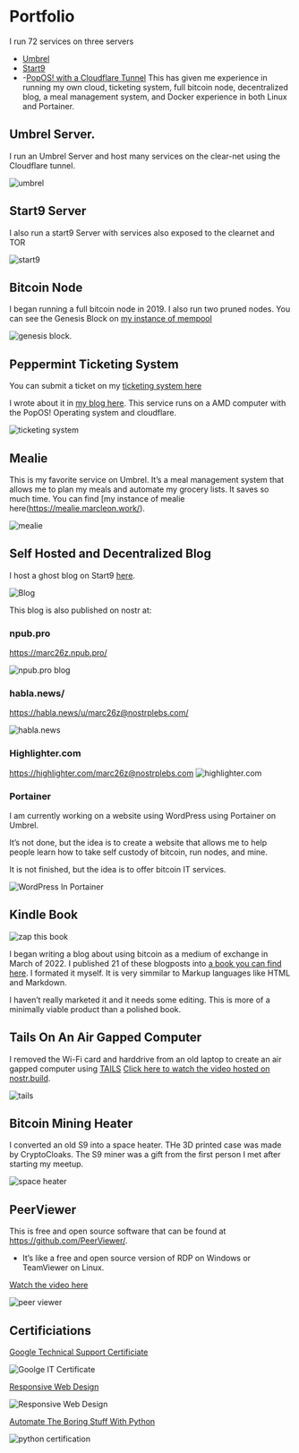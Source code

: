 # Portfolio
I run 72 services on three servers
- [Umbrel](https://getumbrel.com/)
- [Start9](https://start9.com/)
- -[PopOS! with a Cloudflare Tunnel](https://pop.system76.com/)
This has given me experience in running my own cloud, ticketing system, full bitcoin node, decentralized blog, a meal management system, and Docker experience in both Linux and Portainer.

## Umbrel Server.

I run an Umbrel Server and host many services on the clear-net using the Cloudflare tunnel.


![umbrel](https://pics.marcleon.work/api/v1/t/0ce0a8490bfa795dc6dd9e65b9b60ed68142be5d/3j8zlc5w/fit_1920)

## Start9 Server
 I also run a start9 Server with services also exposed to the clearnet and TOR
 
 ![start9](https://pics.marcleon.work/api/v1/t/5cfbca4fe9d846764196340bb6b109c2e37b9004/3j8zlc5w/tile_500)

## Bitcoin Node

I began running a full bitcoin node in 2019. I also run two pruned nodes.  You can see the Genesis Block on [my instance of mempool](https://mempool.marcleon.work/block/000000000019d6689c085ae165831e934ff763ae46a2a6c172b3f1b60a8ce26f) 

![genesis block](https://i.nostr.build/3CLvnBzvwi6ag2rt.png).


## Peppermint Ticketing System

You can submit a ticket on my [ticketing system here](https://ticket.bitcoinit.work/submit)

I wrote about it in [my blog here](https://marc26z.npub.pro/post/gain-ticketing-experience/). This service runs on a AMD computer with the PopOS! Operating system and cloudflare.

![ticketing system](https://i.nostr.build/YF0cmNmMNvBXNFx0.png)


## Mealie

This is my favorite service on Umbrel. It’s a meal management system that allows me to plan my meals and automate my grocery lists. It saves so much time. You can find [my instance of mealie here(https://mealie.marcleon.work/).

![mealie](https://pics.marcleon.work/api/v1/t/212cf025087c550708330417b3c54568f7f566e9/3j8zlc5w/fit_720)

## Self Hosted and Decentralized Blog

I host a ghost blog on Start9 [here](https://marc26z.com/).

![Blog](https://pics.marcleon.work/api/v1/t/bde680af324c382e304420df02059c1528f0f8e0/3j8zlc5w/fit_720)

This blog is also published on nostr at:

### npub.pro

https://marc26z.npub.pro/

![npub.pro blog](https://pics.marcleon.work/api/v1/t/0a32fe59112c7d8c07d15a3dd569e0cc5ddeca13/3j8zlc5w/fit_2560)

### habla.news/

https://habla.news/u/marc26z@nostrplebs.com/

![habla.news](https://pics.marcleon.work/api/v1/t/7ffccfa7f190f8f264362f3e60c6301403bdc0ac/3j8zlc5w/fit_720)

### Highlighter.com

https://highlighter.com/marc26z@nostrplebs.com
![highlighter.com](https://pics.marcleon.work/api/v1/t/283071451429a46d16128cf31ba2dfe3c85cfa90/3j8zlc5w/fit_1280)




### Portainer

I am currently working on a website using WordPress using Portainer on Umbrel.

It’s not done, but the idea is to create a website that allows me to help people learn how to take self custody of bitcoin, run nodes, and mine.

It is not finished, but the idea is to offer bitcoin IT services.

![WordPress In Portainer](https://pics.marcleon.work/api/v1/t/c4250e62ccbefeac872ce9be015c9e9928ef1cab/3j8zlc5w/fit_1920)

## Kindle Book

![zap this book](https://pics.marcleon.work/api/v1/t/fbd1716bf1052690da54f0c9f6be95b13f7a9526/3j8zlc5w/fit_1920)

I began writing a blog about using bitcoin as a medium of exchange in March of 2022. I published 21 of these blogposts into [a book you can find here](https://www.amazon.com/Zap-This-Book-Bitcoin-Electronic-ebook/dp/B0DGFG1NSX/ref=sr_1_1?keywords=zap+this+book). I formated it myself. It is very simmilar to Markup languages like HTML and Markdown. 

I haven’t really marketed it and it needs some editing. This is more of a minimally viable product than a polished book.

## Tails On An Air Gapped Computer

I removed the Wi-Fi card and harddrive from an old laptop to create an air gapped computer using [TAILS](https://tails.net/)  [Click here to watch the video hosted on nostr.build](https://v.nostr.build/nb9552.mp4).


![tails](https://i.nostr.build/GMlJXhVnTzhnzBss.png)


## Bitcoin Mining Heater

I converted an old S9 into a space heater. THe 3D printed case was made by CryptoCloaks. The S9 miner was a gift from the first person I met after starting my meetup.

![space heater](https://pics.marcleon.work/api/v1/t/397b84d12eca7c918940a565c45e17251a8a57a3/3j8zlc5w/fit_1920)

## PeerViewer

This is free and open source software that can be found at https://github.com/PeerViewer/.
- It’s like a free and open source version of RDP on Windows or TeamViewer on Linux.


[Watch the video here](https://pics.marcleon.work/api/v1/videos/44a1b62e5757992a145da0bf4efa3d741a96ed3e/3j8zlc5w/avc)


![peer viewer](https://pics.marcleon.work/api/v1/t/7875589a314bf69fa0e51a31c107062d7386e896/3j8zlc5w/fit_4096)

## Certificiations

[Google Technical Support Certificiate](https://t.ly/Ro6Aj)

![Goolge IT Certificate](https://pics.marcleon.work/api/v1/t/5627d4ad4296cc3491a4572b29c018f4b2bd6884/3j8zlc5w/fit_1280)

[Responsive Web Design](https://www.freecodecamp.org/certification/fcc90766bba-c1e4-45d8-9ffa-e6e81fe48f1a/responsive-web-design)

![Responsive Web Design](https://pics.marcleon.work/api/v1/t/ec31b6e5a8122a71081babb2557f6a5725cf4f51/3j8zlc5w/fit_1280)

[Automate The Boring Stuff With Python](https://www.udemy.com/certificate/UC-49a4e757-2454-4359-8911-d374d9c409cd/)

![python certification](https://pics.marcleon.work/api/v1/t/2cd05acc2c1fbad0bdf5e2715f8d332ee88dfbcd/3j8zlc5w/fit_1280)
